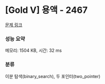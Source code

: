 # [Gold V] 용액 - 2467 

[문제 링크](https://www.acmicpc.net/problem/2467) 

### 성능 요약

메모리: 1504 KB, 시간: 32 ms

### 분류

이분 탐색(binary_search), 두 포인터(two_pointer)

